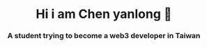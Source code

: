 <h1 align="center">Hi i am Chen yanlong 👋</h1>
<h3 align="center">A student trying to become a web3 developer in Taiwan</h3>



